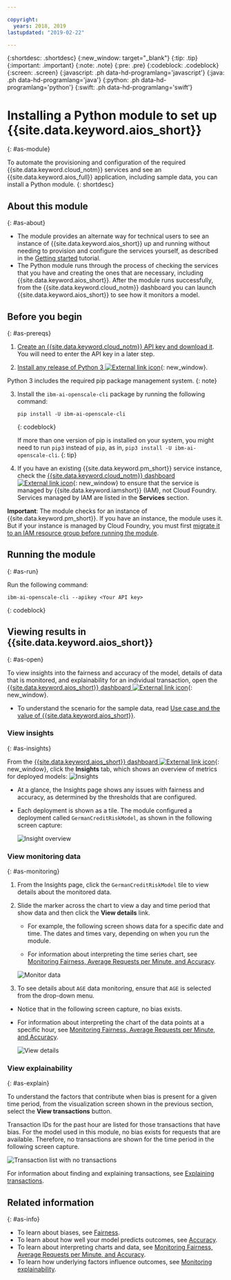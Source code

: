 ```yaml
---

copyright:
  years: 2018, 2019
lastupdated: "2019-02-22"

---
```


{:shortdesc: .shortdesc}
{:new_window: target="_blank"}
{:tip: .tip}
{:important: .important}
{:note: .note}
{:pre: .pre}
{:codeblock: .codeblock}
{:screen: .screen}
{:javascript: .ph data-hd-programlang='javascript'}
{:java: .ph data-hd-programlang='java'}
{:python: .ph data-hd-programlang='python'}
{:swift: .ph data-hd-programlang='swift'}

# Installing a Python module to set up {{site.data.keyword.aios_short}}
{: #as-module}

To automate the provisioning and configuration of the required {{site.data.keyword.cloud_notm}} services and see an {{site.data.keyword.aios_full}} application, including sample data, you can install a Python module.
{: shortdesc}

## About this module
{: #as-about}

- The module provides an alternate way for technical users to see an instance of {{site.data.keyword.aios_short}} up and running without needing to provision and configure the services yourself, as described in the [Getting started](/docs/services/ai-openscale?topic=ai-openscale-gettingstarted) tutorial.
- The Python module runs through the process of checking the services that you have and creating the ones that are necessary, including {{site.data.keyword.aios_short}}. After the module runs successfully, from the {{site.data.keyword.cloud_notm}} dashboard you can launch {{site.data.keyword.aios_short}} to see how it monitors a model.

## Before you begin
{: #as-prereqs}

1. [Create an {{site.data.keyword.cloud_notm}} API key and download it](/docs/iam?topic=iam-userapikey#create_user_key). You will need to enter the API key in a later step.

2. [Install any release of Python 3 ![External link icon](../../icons/launch-glyph.svg "External link icon")](https://www.python.org/downloads/){: new_window}.

  Python 3 includes the required pip package management system.
  {: note}

3. Install the `ibm-ai-openscale-cli` package by running the following command:

    ```
    pip install -U ibm-ai-openscale-cli
    ```
    {: codeblock}

    If more than one version of pip is installed on your system, you might need to run `pip3` instead of `pip`, as in, `pip3 install -U ibm-ai-openscale-cli`.
    {: tip}

4. If you have an existing {{site.data.keyword.pm_short}} service instance, check the [{{site.data.keyword.cloud_notm}} dashboard ![External link icon](../../icons/launch-glyph.svg "External link icon")](https://{DomainName}/dashboard/apps){: new_window} to ensure that the service is managed by {{site.data.keyword.iamshort}} (IAM), not Cloud Foundry. Services managed by IAM are listed in the **Services** section.

  **Important**: The module checks for an instance of {{site.data.keyword.pm_short}}. If you have an instance, the module uses it. But if your instance is managed by Cloud Foundry, you must first [migrate it to an IAM resource group before running the module](/docs/resources?topic=resources-migrate#migrate).

## Running the module
{: #as-run}

Run the following command:

```
ibm-ai-openscale-cli --apikey <Your API key>
```
{: codeblock}

## Viewing results in {{site.data.keyword.aios_short}}
{: #as-open}

To view insights into the fairness and accuracy of the model, details of data that is monitored, and explainability for an individual transaction, open the [{{site.data.keyword.aios_short}} dashboard ![External link icon](../../icons/launch-glyph.svg "External link icon")](https://aiopenscale.cloud.ibm.com/aiopenscale/){: new_window}.

- To understand the scenario for the sample data, read [Use case and the value of {{site.data.keyword.aios_short}}](/docs/services/ai-openscale?topic=ai-openscale-gettingstarted#gs-use).

### View insights
{: #as-insights}

From the [{{site.data.keyword.aios_short}} dashboard ![External link icon](../../icons/launch-glyph.svg "External link icon")](https://aiopenscale.cloud.ibm.com/aiopenscale/){: new_window}, click the **Insights** tab, which shows an overview of metrics for deployed models: ![Insights](images/insight-dash-tab.png)

- At a glance, the Insights page shows any issues with fairness and accuracy, as determined by the thresholds that are configured.

- Each deployment is shown as a tile. The module configured a deployment called `GermanCreditRiskModel`, as shown in the following screen capture:

  ![Insight overview](images/setup01-0206.png)

### View monitoring data
{: #as-monitoring}

1. From the Insights page, click the `GermanCreditRiskModel` tile to view details about the monitored data.
2. Slide the marker across the chart to view a day and time period that show data and then click the **View details** link.

   - For example, the following screen shows data for a specific date and time. The dates and times vary, depending on when you run the module.

   - For information about interpreting the time series chart, see [Monitoring Fairness, Average Requests per Minute, and Accuracy](/docs/services/ai-openscale?topic=ai-openscale-it-ov).

    ![Monitor data](images/setup02-0206.png)

3. To see details about `AGE` data monitoring, ensure that `AGE` is selected from the drop-down menu.

  - Notice that in the following screen capture, no bias exists.

  - For information about interpreting the chart of the data points at a specific hour, see [Monitoring Fairness, Average Requests per Minute, and Accuracy](/docs/services/ai-openscale?topic=ai-openscale-it-ov#it-intp).

    ![View details](images/setup03-0206.png)

### View explainability
{: #as-explain}

To understand the factors that contribute when bias is present for a given time period, from the visualization screen shown in the previous section, select the **View transactions** button.

Transaction IDs for the past hour are listed for those transactions that have bias. For the model used in this module, no bias exists for requests that are available. Therefore, no transactions are shown for the time period in the following screen capture.

  ![Transaction list with no transactions](images/setup06-0206.png)

For information about finding and explaining transactions, see [Explaining transactions](/docs/services/ai-openscale?topic=ai-openscale-ie-ov#ie-view).

## Related information
{: #as-info}

- To learn about biases, see [Fairness](/docs/services/ai-openscale?topic=ai-openscale-mf-monitor).
- To learn about how well your model predicts outcomes, see [Accuracy](/docs/services/ai-openscale?topic=ai-openscale-acc-monitor).
- To learn about interpreting charts and data, see [Monitoring Fairness, Average Requests per Minute, and Accuracy](/docs/services/ai-openscale?topic=ai-openscale-it-ov).
- To learn how underlying factors influence outcomes, see [Monitoring explainability](/docs/services/ai-openscale?topic=ai-openscale-ie-ov).
